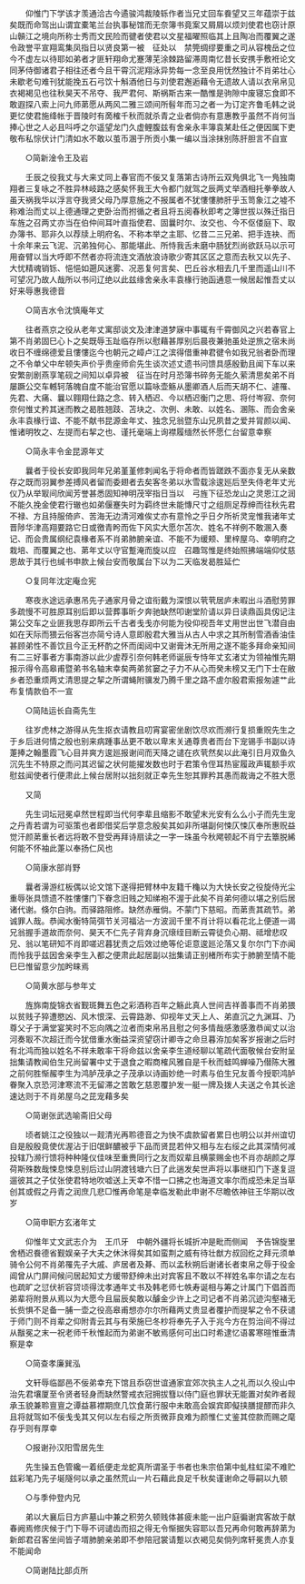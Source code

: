 <!-- { "loadSidebar": true } -->
　　仰惟门下学该才羡通洽古今遹骏鸿裁陵轹作者当兄丈回车飬望又三年蕴崇于兹矣既而命驾出山谓宜橐笔兰台执事秘馆而无奈簿书竟案又屑屑以烦刘使君也窃计原山贑江之境向所称士秀而文民险而徤者使君以文星福曜照临其上且陶冶而覆翼之遂令政誉平宣翔鸾集凤指日以贤良第一被　征处以　禁筦绸缪要重之司从容槐岳之位今不虚左以待耶如弟者才匪轩翔命尤蹇薄芜涂棘路留滞周南忆昔长安携手敷袵论文同茅侍御诸君子相往还者今且干霄沉泥翔泳异势每一念至良用怃然独计不肖弟壮心未歇老句难刊犹能挽五石弓饮十斛酒他日与刘使君邂逅藉令无遗故人请以衣帛帛见衣褐褐见也往秋昊天不吊夺、我严君何、斯祸斯古来一酷惟是驹隙中废寝忘食即不敢遐探八索上问九师苐愿从两风二雅三颂间所髫年而习之者一为订定齐鲁毛韩之说更忆使君施绛帐于晋陵时有啇榷千秋而就杀青之业者倘亦有意惠教乎虽然不肖何当捧心世之人必且呌呼之尔遥望龙门久虚鲤腹兹有舍亲永丰簿袁某赴任之便因属下吏敬布私悰伏计门清如水不敢以茧币溷于所贡小集一编以当涂抹别陈肝胆言不自宣 

　　○简新淦令王及岩 

　　壬辰之役我丈与大来丈同上春官而不佞又复落第古诗所云双鳬俱北飞一鳬独南翔者三复咏之不胜异林岐路之感矣怀我王大令都门就驾之辰两丈举酒相托拳拳故人虽天祸我华以浮言夺我贤父母乃厚意施之不报属者不犹慺慺肺肝乎玉笥象江之墟不称难治而丈以上德通理之吏卧治而拊循之者且将五阅春秋即考之簿世拔以殊迁指日　车旌之召两丈亦当在伯仲间耳叶直指使君、固曩时尔、汝交也、今不伛偻庭下、取办簿书、耶非久以荐牍上明府名、不称本举之主耶、忆昔二三兄弟、把手连袂、而十余年来云飞泥、沉弟独何心、那能堪此、所恃我舌未磨中肠犹烈尚欲跃马以示可用奋臂以当大呼即不然者亦将流连文酒放浪诗歌少寄其区区之意而去秋又以先子、大忧精魂销铄、悒悒如遡风迷雾、况恶复何言矣、巴丘谷水相去几千里而遥山川不可望况乃故人哉所以书问辽绝以此兹缘舍亲永丰袁椽行驰函通意一候居起惟吾丈以好来辱惠我德音 

　　○简吉水令沈慎庵年丈 

　　往者燕京之役从老年丈寓邸谈文及津津道梦寐中事辄有千霄御风之兴若春官上第不肖弟固巳心卜之矣既辱玉趾临存所以慰藉甚厚别后晨夜兼驰虽处逆旅之宿未尚收日不缠绵德爱且慺慺迄今也朝元之嶂卢江之滨得借重神君徤令如我兄翁者卧而理之不令单父中牟顿失声价乎贵座师俞先生谈次述丈遗书问馈具感殷勤且闻下车以来安繁剖剧燕享笔砚之间知以卓异被　征当在时月恐簿书碎务无能久萦清思矣弟不肖屡蹶公交车轗轲落魄自度不能治官愿以篇咏壶觞从墨卿酒人后而天胡不仁、遽罹、先君、大痛、曩以翱翔仕路之念、转入栖迟、今以栖迟衡门之思、将付岑寂、奈何奈何惟丈矜其迷而教之曷胜翘跂、苫块之、次例、未敢、以姓名、溷陈、而会舍亲永丰袁椽行谊、不能不献书昆源金年丈、独念兄翁暨东山兄夙昔之爱并冐颜以闻、惟诸明牧之、左提而右挈之也、谨托毫端上询襟履缅然长怀愿仁台留意幸察 

　　○简永丰令金昆源年丈 

　　曩者于役长安即我同年兄弟堇堇修刺闻名于将命者而皆蹉跌不面亦复无从亲数存之既而羽翼参差搏风者留而委翅者去矣客冬弟以氷雪载涂逡廵后至失侍老年丈光仪乃从举冣间欣闻芳誉甚悉固知神明茂宰指日当以　弓旌下征恐龙山之灵恩江之润不能久挽金使君行辙也如弟偃蹇失时为羁终世未能慱尺寸之组厕足荐绅而往秋先君不禄、方且持服倚庐、苦海无边清河难俟丈亦有意怜之乎日夕所祈灵宠惟我诸年丈晋陟华津高翔要路它日或徼青盻而佐下风实大愿尔苫次、姓名不祥例不敢溷入奏记、而会贵属纲纪袁椽者系不肖弟肺腑亲谊、不能不为缓颊、里梓屋乌、幸明府之栽培、而覆翼之也、苐年丈以守官蹔淹而旋以应　召趣驾惟是终始照拂端端仰仗慈恩故于其行也缄书申款上候台安而敬属台下以为二天临发曷胜延伫 

　　○复同年沈定庵佥宪 

　　寒夜氷途远承惠吊先子通家月骨之谊衔戴为深恨以茕茕居庐未暇出斗酒慰劳罪多疏慢不可胜原耳别后即以营葬事昕夕奔驰缺然叩谢堂阶请以异日读鼎函具仭记注第公交车之业匪我思存即所云千古者戋戋亦何能为役仰视吾年丈用世出世飞潜自由如在天际而猥云俗客岂亦简兮诗人意即殷君大雅当从古人中求之其所制雪酒香油佳甚顾弟性不善饮且今正无杯酌之怀而闺闼中又谢膏沐无所用之遂不能多拜命亲知间有二三好事者方事南游以此少虗荐引奈何韩老师诞辰专恃年丈玄渚丈为领袖惟先期报示得令高皋甫暨弟书名轴末幸矣两弟贫窭之子力不从心而癸未榜又无门下士在敝乡者恐重烦两丈清思提之挈之所谓蝇附骥发乃腾千里之路不虗尔殷君索报匆遽艹此布复情款伯不一宣 

　　○简陆运长自斋先生 

　　往岁虎林之游得从先生抠衣请教且叨宵宴密坐剧饮尽欢而濒行复损重贶先生之于乡后进何情之殷也别来病踵事丛更不敢以卑末关通尊贵者而台下宠锡手书副以诗萐捧之翰墨霞飞心目并爽方逡廵报谢间而天降之谴在疚茕然矣以此淹引日月双鱼久沉先生不特原之而问其迟留之状何能擢发数也时于君策令侄耳热宦履政声辄额手欢慰兹闻使者行便肃此上候台居附以拙刻就正幸先生恕其罪矜其愚而裁诲之不胜大愿 

　　又简 

　　先生词坛冠冕卓然世程即当代何李辈且缩影不敢望末光安有么么小子而先生宠之丹青若谓为可驱策也者即借奖后学意念殷矣其如非所堪副何悚仄悚仄奉所惠贶益觉汗颜苐重长者远将敢不登受再拜诗扇读之一字一珠虽今秋飔顿起不肖宁去簟脱絺何能不怀袖此萐以奉扬仁风也 

　　○简康水部肖野 

　　曩者澷游红板偶以论文馆下遂得把臂林中友籍千龝以为大快长安之役旋侍光尘重辱张具馈遗不胜慺慺门下眷念旧贱之知绨袍不渥于此矣不肖弟何德以堪之别后居诸代谢。倏尔白驹。而驿路阻修。缺然赤雁倘。不蒙门下慈昭。而苐责其疏节。弟诚罪人哉。恭闻水衡特简弭节关河福沾一方波润千里不肖计将以看花北上便道一谒兄翁握手道故而奈何、昊天不仁先子背弃身沉缞绖目断云霄徒负心期、祗增悲叹兄、翁以笔研知不肖即嗟迟暮犹责之后效过绝等伦讵意逡廵沦落又复尔尔门下亦闻而怜我乎兹因舍亲李生入都之便肃此起居副以拙集请正别楮所布实于肺腑至情不能巳巳惟留意少加盻睐焉 

　　○简黄水部与参年丈 

　　旌旆南旋锦衣省觐斑舞五色之彩酒称百年之觞此真人世间吉祥善事而不肖弟猥以贫贱子猝遭愍凶、风木恨深、云霄路渺、仰视年丈天上人、弟直沉之九渊耳、乃尊父子于满堂宴笑时不忘向隅之泣者而束帛吊且慰之何多情哉感激感激恭闻丈以治河奏冣不次超迁而今犹借重水衡益深资望窃计卿寺之命旦暮洊加矣客岁报谢之后时有北鸿而独以姓名不祥未敢率干将命兹以舍亲李生道经聊以笔疏代面敬候台安附呈拙集请教闻伯生兄尚留署中丈于退食之暇商榷风雅自是千秋而蛙鸣蝉噪乃僣陈大雅之前何胜惭赧李生为鸿胪茂承之子茂承以诗画妙绝一时素与伯生兄友善今授职鸿胪眷聚入京恐河津寒流不无留滞之苦敢乞慈恩覆护发一艇一牌及拨人夫送之令其长途速达则于不肖弟屋乌之芘宠藉多矣 

　　○简谢张武选喻斋旧父母 

　　顷者姚江之役独以一觌清光再聆德音之为快不虞款留者累日也明公以并州谊切自是殷殷竟使优渥沾于旧氓鲜醲被乎下品而贤昆若仲又相与左右绥之此其深情何减投辖乃濒行馈将种种隆仪佳味至重赉同行之友而奴辈且横蒙赐金也不肖亦胡颜之厚荷斯殊数哉悚息悚息别后过山阴渡钱塘六日了此遄发矣世声将以事继扣门下遂复逗遛彼其之子仗张使君特地吹嘘送上天幸不惜一口拂之也海道文率尔而成恐未足当草创其或假之丹青之润庶几悲□惟再命笔是幸临发勒此申谢不尽瞻依神驻王华期以改岁 

　　○简申职方玄渚年丈 

　　仰惟年丈文武志介为　王爪牙　中朝外疆将长城折冲是毗而侧闻　予告锦旋里舍栖迟飬德省觐娱亲子大夫之休沐得矣其如蛮荆之威有待壮猷方叔回纥之拜元须单骑令公何不肖弟罹先子大戚、庐居者及朞、而以孟秋朔后谢诸长者束帛之辱于役金阊曾从门屏间候问居起知丈方缓带舒绅未出对宾客且不敢以不祥姓名率尔请之左右也疏旷之愆伏祈容贷顷得沈孝通年丈书及韩老师七帙寿诞相与筹之计属门下倡首而弟辈将附景从焉以为大愿今且屇辰矣敢以醵金少许上之司记者不肖弟沉迹沟壑褚无长赀惧不足备一脯一壶之役高皋甫想亦尔尔所藉两丈贵显者覆护而提挈之令不获谴于师门则不肖辈之仰附青云其与有荣施巳冬杪将奉先子入于兆今方在剪治间不得过从黻冕之末一祝老师千秋惟起而为弟谢不敏焉感何可出口时希逮忆语畧寒暄惟垂清察是幸 

　　○简查孝廉巽泓 

　　文轩辱临鄙邑不佞弟幸充下馆且忝窃世谊通家宜郊次执主人之礼而以久役山中治先君壤厦至令贤者轻身而缺然警戒衣冠拥拔篲以侍门庭也罪状无能置对矣昨者觌承玉貌兼聆亶亶之谭益慕襟期庶几饮食苐行服中未敢高会娱宾即儗挟膳提醪而非久且将就驾如不佞戋戋其又何以左右绥之所贡微菲良难为颜惟仁丈鉴其倥款而赐之麾存乎则有厚幸 

　　○报谢孙汉阳雪居先生 

　　先生操五色管纔一着纸便走龙蛇真所谓圣于书者也朱宗伯第中虬柱虹梁不难贮兹彩笔乃先子埏隧何以承之虽然荒山一片石藉此良足千秋矣谨谢命之辱嗣以九顿 

　　○与季仲登内兄 

　　弟以大襄后日方庐墓山中兼之积劳久顿贱体甚疲未能一出户庭徧谢宾客故于献春阙焉修庆候于门下辱不诃谴齿而招之得无令惭据失容耶以吾兄再命何敢再辞苐为新郎君召客坐间皆子壻肺腑亲弟即不参陪冠裳请蹔以衣褐见矣倘列席轩冕贵人亦复不能闻命 

　　○简谢陆比部贞所 

